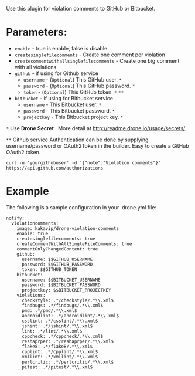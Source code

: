 Use this plugin for violation comments to GitHub or Bitbucket.

# Parameters:

- `enable` - true is enable, false is disable
- `createsinglefilecomments` - Create one comment per violation
- `createcommentwithallsinglefilecomments` - Create one big comment with all violations
- `github` - if using for Github service
  * `username` - (`Optional`) This GitHub user. `*`
  * `password` - (`Optional`) This GitHub password. `*`
  * `token` - (`Optional`) This GitHub token. `*` `**`
- `bitbucket` - if using for Bitbucket service
  * `username` - This Bitbucket user. `*`
  * `password` - This Bitbucket password. `*`
  * `projectkey` - This Bitbucket project key. `*`


`*` Use **Drone Secret** . More detail at http://readme.drone.io/usage/secrets/

`**` Github service Authentication can be done by supplying username/password or OAuth2Token in the builder.
 Easy to create a GitHub OAuth2 token.

 ```CMD
 curl -u 'yourgithubuser' -d '{"note":"Violation comments"}' https://api.github.com/authorizations
 ```

# Example

The following is a sample configuration in your .drone.yml file:

```YML
notify:
  violationcomments:
    image: kakavip/drone-violation-comments
    enable: true
    createsinglefilecomments: true
    createCommentWithAllSingleFileComments: true
    commentOnlyChangedContent: true
    github:
      username: $$GITHUB_USERNAME
      password: $$GITHUB_PASSWORD
      token: $$GITHUB_TOKEN
    bitbucket:
      username: $$BITBUCKET_USERNAME
      password: $$BITBUCKET_PASSWORD
      projectkey: $$BITBUCKET_PROJECTKEY
    violations:
      checkstyle: .*/checkstyle/.*\\.xml$
      findbugs: .*/findbugs/.*\\.xml$
      pmd: .*/pmd/.*\\.xml$
      androidlint: .*/androidlint/.*\\.xml$
      csslint: .*/csslint/.*\\.xml$
      jshint: .*/jshint/.*\\.xml$
      lint: .*/lint/.*\\.xml$
      cppcheck: .*/cppcheck/.*\\.xml$
      reshaprper: .*/reshaprper/.*\\.xml$
      flake8: .*/flake8/.*\\.xml$
      cpplint: .*/cpplint/.*\\.xml$
      xmllint: .*/xmllint/.*\\.xml$
      perlcritic: .*/perlcritic/.*\\.xml$
      pitest: .*/pitest/.*\\.xml$
```
